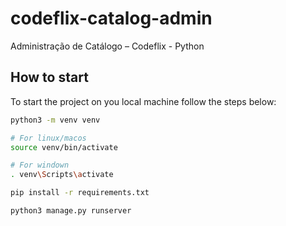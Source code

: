 # codeflix-catalog-admin
Administração de Catálogo – Codeflix - Python

## How to start

To start the project on you local machine follow the steps below:

```bash
python3 -m venv venv

# For linux/macos
source venv/bin/activate

# For windown
. venv\Scripts\activate

pip install -r requirements.txt

python3 manage.py runserver
```